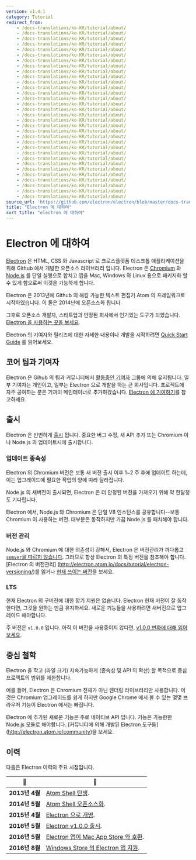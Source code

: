 ```yaml
---
version: v1.4.1
category: Tutorial
redirect_from:
    - /docs-translations/ko-KR/tutorial/about/
    - /docs-translations/ko-KR/tutorial/about/
    - /docs-translations/ko-KR/tutorial/about/
    - /docs-translations/ko-KR/tutorial/about/
    - /docs-translations/ko-KR/tutorial/about/
    - /docs-translations/ko-KR/tutorial/about/
    - /docs-translations/ko-KR/tutorial/about/
    - /docs-translations/ko-KR/tutorial/about/
    - /docs-translations/ko-KR/tutorial/about/
    - /docs-translations/ko-KR/tutorial/about/
    - /docs-translations/ko-KR/tutorial/about/
    - /docs-translations/ko-KR/tutorial/about/
    - /docs-translations/ko-KR/tutorial/about/
    - /docs-translations/ko-KR/tutorial/about/
    - /docs-translations/ko-KR/tutorial/about/
    - /docs-translations/ko-KR/tutorial/about/
    - /docs-translations/ko-KR/tutorial/about/
    - /docs-translations/ko-KR/tutorial/about/
    - /docs-translations/ko-KR/tutorial/about/
    - /docs-translations/ko-KR/tutorial/about/
    - /docs-translations/ko-KR/tutorial/about/
    - /docs-translations/ko-KR/tutorial/about/
    - /docs-translations/ko-KR/tutorial/about/
    - /docs-translations/ko-KR/tutorial/about/
    - /docs-translations/ko-KR/tutorial/about/
    - /docs-translations/ko-KR/tutorial/about/
    - /docs-translations/ko-KR/tutorial/about/
    - /docs-translations/ko-KR/tutorial/about/
    - /docs-translations/ko-KR/tutorial/about/
    - /docs-translations/ko-KR/tutorial/about/
    - /docs-translations/ko-KR/tutorial/about/
    - /docs-translations/ko-KR/tutorial/about/
source_url: 'https://github.com/electron/electron/blob/master/docs-translations/ko-KR/tutorial/about.md'
title: "Electron 에 대하여"
sort_title: "electron 에 대하여"
---
```


# Electron 에 대하여

[Electron](http://electron.atom.io) 은 HTML, CSS 와 Javascript 로 크로스플랫폼
데스크톱 애플리케이션을 위해 Github 에서 개발한 오픈소스 라이브러리 입니다.
Electron 은 [Chromium](https://www.chromium.org/Home) 와
[Node.js](https://nodejs.org) 를 단일 실행으로 합치고 앱을 Mac, Windows 와
Linux 용으로 패키지화 할 수 있게 함으로써 이것을 가능하게 합니다.

Electron 은 2013년에 Github 의 해킹 가능한 텍스트 편집기 Atom 의 프레임워크로
시작하였습니다. 이 둘은 2014년에 오픈소스화 됩니다.

그후로 오픈소스 개발자, 스타트업과 안정된 회사에서 인기있는 도구가 되었습니다.
[Electron 을 사용하는 곳을 보세요](/apps).

Electron 의 기여자와 릴리즈에 대한 자세한 내용이나 개발을 시작하려면
[Quick Start Guide](http://tinydew4.github.io/electron-ko/docs/tutorial/quick-start) 를 읽어보세요.

## 코어 팀과 기여자

Electron 은 Gihub 의 팀과 커뮤니티에서
[활동중인 기여자](https://github.com/electron/electron/graphs/contributors)
그룹에 의해 유지됩니다. 일부 기여자는 개인이고, 일부는 Electron 으로 개발을
하는 큰 회사입니다. 프로젝트에 자주 공여하는 분은 기꺼이 메인테이너로
추가하겠습니다.
[Electron 에 기여하기](http://tinydew4.github.io/electron-ko/docs/project/CONTRIBUTING)를 참고하세요.

## 출시

Electron 은 빈번하게 [출시](https://github.com/electron/electron/releases)
됩니다. 중요한 버그 수정, 새 API 추가 또는 Chromium 이나 Node.js 의
업데이트시에 출시합니다.

### 업데이트 종속성

Electron 의 Chromium 버전은 보통 새 버전 출시 이후 1~2 주 후에 업데이트 하는데,
이는 업그레이드에 필요한 작업의 양에 따라 달라집니다.

Node.js 의 새버전이 출시되면, Electron 은 더 안정된 버전을 가져오기 위해 약
한달정도 기다립니다.

Electron 에서, Node.js 와 Chromium 은 단일 V8 인스턴스를 공유합니다--보통
Chromium 이 사용하는 버전. 대부분은 동작하지만 가끔 Node.js 를 패치해야 합니다.


### 버전 관리

Node.js 와 Chromium 에 대한 의존성이 강해서, Electron 은 버전관리가 까다롭고
[`semver`을 따르지 않습니다](http://semver.org). 그러므로 항상 Electron 의 특정
버전을 참조해야 합니다. [Electron 의 버전관리]
(http://electron.atom.io/docs/tutorial/electron-versioning/)를 읽거나
[현재 쓰이는 버전](https://electron.atom.io/#electron-versions)을 보세요.

### LTS

현재 Electron 의 구버전에 대한 장기 지원은 없습니다. Electron 현재 버전이 잘
동작한다면, 그것을 원하는 만큼 유지하세요. 새로운 기능들을 사용하려면
새버전으로 업그레이드 해야합니다.

주 버전은 `v1.0.0` 입니다. 아직 이 버전을 사용중이지 않다면,
[v1.0.0 변화에 대해 읽어보세요](http://electron.atom.io/blog/2016/05/11/electron-1-0).

## 중심 철학

Electron 을 작고 (파일 크기) 지속가능하게 (종속성 및 API 의 확산) 할 목적으로
중심 프로젝트의 범위를 제한합니다.

예를 들어, Electron 은 Chromium 전체가 아닌 렌더링 라이브러리만 사용합니다.
이것은 Chromium 업그레이드를 쉽게 하지만 Google Chrome 에서 볼 수 있는 몇몇
브라우저 기능이 Electron 에서는 빠집니다.

Electron 에 추가된 새로운 기능은 주로 네이티브 API 입니다. 기능은 가능한한
Node.js 모듈로 해야합니다. [커뮤니티에 의해 개발된 Electron 도구들]
(http://electron.atom.io/community)을 보세요.

## 이력

다음은 Electron 이력의 주요 시점입니다.

| :calendar: | :tada: |
| --- | --- |
| **2013년 4월**| [Atom Shell 탄생](https://github.com/electron/electron/commit/6ef8875b1e93787fa9759f602e7880f28e8e6b45).|
| **2014년 5월** | [Atom Shell 오픈소스화](http://blog.atom.io/2014/05/06/atom-is-now-open-source.html). |
| **2015년 4월** | [Electron 으로 개명](https://github.com/electron/electron/pull/1389). |
| **2016년 5월** | [Electron v1.0.0 출시](http://electron.atom.io/blog/2016/05/11/electron-1-0).|
| **2016년 5월** | [Electron 앱이 Mac App Store 와 호환](http://electron.atom.io/docs/tutorial/mac-app-store-submission-guide).|
| **2016년 8월** | [Windows Store 의 Electron 앱 지원](http://electron.atom.io/docs/tutorial/windows-store-guide).|
